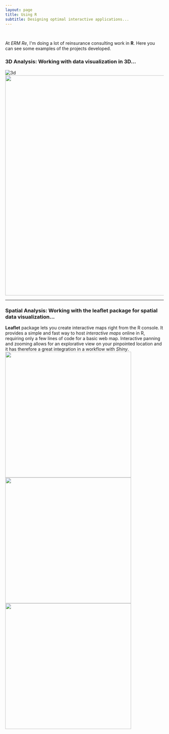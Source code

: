 ```yaml
---
layout: page
title: Using R
subtitle: Designing optimal interactive applications...
---
```


 <br>
 
At *ERM Re*, I'm doing a lot of reinsurance consulting work in **R**. Here you can see some examples of the projects developed.
 <br>
 
### 3D Analysis: Working with data visualization in 3D...
![3d](http://i65.tinypic.com/9s7xwj.png)
<img src="http://i63.tinypic.com/25tiaad.png" width="700">
* * *
### Spatial Analysis: Working with the leaflet package for spatial data visualization...
**Leaflet** package lets you create interactive maps right from the R console. It provides a simple and fast way to host *interactive maps* online in R, requiring only a few lines of code for a basic web map. Interactive panning and zooming allows for an explorative view on your pinpointed location and it has therefore a great integration in a workflow with *Shiny*.
<img src="http://i63.tinypic.com/2nvt6vk.png" width="400">
<img src="http://i67.tinypic.com/111809e.png" width="400">
<img src="http://i64.tinypic.com/xpc5c6.png" width="400">


